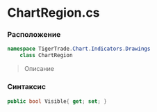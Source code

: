 
# ChartRegion.cs
### Расположение
```csharp
namespace TigerTrade.Chart.Indicators.Drawings  
    class ChartRegion
```

> Описание

### Синтаксис
```csharp
public bool Visible{ get; set; }
```
